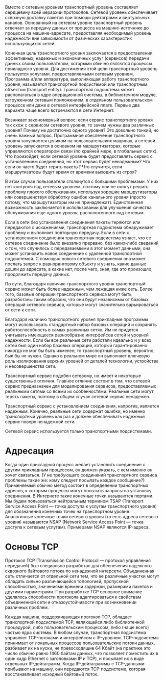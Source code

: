 Вместе с сетевым уровнем транспортный уровень составляет сердцевину всей иерархии протоколов. Сетевой уровень обеспечивает сквозную доставку пакетов при помощи дейтаграмм и виртуальных каналов. Основанный на сетевом уровне транспортный уровень отвечает за передачу данных от процесса на машине-источнике до процесса на машине-адресате, предоставляя необходимый уровень надежности вне зависимости
от физических характеристик использующихся сетей.  

Конечная цель транспортного уровня заключается в предоставлении эффективных, надежных и экономичных услуг (сервисов) передачи данных своим пользователям, которыми обычно являются процессы прикладного уровня. Для достижения этой цели транспортный уровень пользуется услугами, предоставляемыми сетевым уровнем. Программа и/или аппаратура, выполняющая работу транспортного уровня, называется транспортной подсистемой или транспортным объектом (transport entity). Транспортная подсистема может располагаться в ядре операционной системы, в библиотечном модуле, загруженном сетевым приложением, в отдельном пользовательском процессе или даже в сетевой интерфейсной плате. Первые два варианта чаще всего
встречаются в сети Интернет.  

Возникает закономерный вопрос: если сервис транспортного уровня так схож с сервисом сетевого уровня, то зачем нужны два различных уровня? Почему не достаточно одного уровня? Это довольно тонкий, но очень важный вопрос. Программное обеспечение транспортного уровня запускается целиком на пользовательских машинах, а сетевой уровень запускается в основном на маршрутизаторах, которые управляются
оператором связи (по крайней мере, в глобальных сетях). Что произойдет, если сетевой
уровень будет предоставлять сервис с установлением соединения, но этот сервис будет
ненадежным? Что если он часто будет терять пакеты? Что случится, если маршрутизаторы будут время от времени выходить из строя? 

В этом случае пользователи столкнутся с большими проблемами. У них нет контроля над сетевым уровнем, поэтому они не смогут решить проблему плохого обслуживания, используя хорошие маршрутизаторы или совершенствуя обработку ошибок канального уровня (просто потому, что маршрутизаторы им не принадлежат).
Единственная возможность заключается в использовании для улучшения качества обслуживания еще одного уровня, расположенного над сетевым.  

Если в сети без установления соединения пакеты теряются или передаются с искажениями, транспортная подсистема обнаруживает проблему и выполняет повторную передачу. Если в сети с установлением соединения транспортная подсистема узнает, что ее сетевое соединение было внезапно прервано, без каких-либо сведений о том, что случилось с передаваемыми в этот момент данными, она может установить новое соединение с удаленной транспортной подсистемой. С помощью нового сетевого соединения она может послать запрос к равноранговому объекту и узнать, какие данные дошли до адресата, а какие нет, после чего, зная, где это произошло, продолжить передачу данных.  

По сути, благодаря наличию транспортного уровня транспортный сервис может быть более надежным, чем лежащая ниже сеть. Более того, базовые операции транспортного сервиса могут быть разработаны таким образом, что они будут независимы от базовых операций сетевого сервиса, которые могут значительно варьироваться от сети к сети.  

Благодаря наличию транспортного уровня прикладные программы могут использовать стандартный набор базовых операций и сохранять работоспособность в самых различных сетях. Им не придется учитывать имеющееся разнообразие интерфейсов сетей и уровней надежности. Если бы все реальные сети работали идеально и у всех
сетей был один набор базовых операций, который гарантированно никогда не мог бы быть изменен, то транспортный уровень, вероятно, был бы не нужен. Однако в реальном мире он выполняет ключевую роль изолирования верхних уровней от деталей технологии, устройства и несовершенства сети.  

Транспортный сервис подобен сетевому, но имеет и некоторые существенные отличия. Главное отличие состоит в том, что сетевой сервис предназначен для моделирования сервисов, предоставляемых реальными сетями со всеми их особенностями. Реальные сети могут терять пакеты, поэтому в общем случае сетевой сервис ненадежен.  

Транспортный сервис с установлением соединения, напротив, является надежным. Конечно, реальные сети содержат ошибки, но именно транспортный уровень как раз и должен обеспечивать надежный сервис поверх ненадежной сети.  

 Сетевой сервис используется только транспортными подсистемами.  

 # Адресация  
Когда один прикладной процесс желает установить соединение с другим прикладным процессом, он должен указать, с кем именно он хочет связаться. (У не требующего соединений транспортного сервиса проблемы такие же: кому следует посылать каждое сообщение?) Применяемый обычно метод состоит в определении транспортных адресов, к которым процессы могут посылать запросы на установку соединения. В Интернете такие конечные точки называются портами. Мы будем пользоваться нейтральным термином TSAP (Transport Service Access Point — точка доступа к услугам транспортного уровня) для обозначения конечных точек на транспортном уровне. Аналогичные конечные точки сетевого уровня (то есть адреса сетевого уровня) называются NSAP (Network Service Access Point — точка доступа к сетевым услугам). Примерами NSAP являются IP-адреса.  

# Основы TCP  
Протокол TCP (Transmission Control Protocol — протокол управления передачей) был специально разработан для обеспечения надежного сквозного байтового потока по ненадежной интерсети. Объединенная сеть отличается от отдельной сети тем, что ее различные участки могут обладать сильно различающейся топологией, пропускной способностью, значениями времени задержки, размерами пакетов и другими параметрами. При разработке TCP основное внимание уделялось способности протокола адаптироваться к свойствам объединенной сети и отказоустойчивости при возникновении различных проблем.  

Каждая машина, поддерживающая протокол TCP, обладает транспортной подсистемой TCP, являющейся либо библиотечной процедурой, либо пользовательским процессом, либо (чаще всего) частью ядра системы. В любом случае, транспортная подсистема управляет TCP-потоками и интерфейсом с IP-уровнем. TCP-подсистема
принимает от локальных процессов пользовательские потоки данных, разбивает их на куски, не превосходящие 64 Кбайт (на практике это число обычно равно 1460 байтам данных, что позволяет поместить их в один кадр Ethernet с заголовками IP и TCP), и посылает их в виде отдельных IP-дейтаграмм. Когда IP-дейтаграммы
с TCP-данными прибывают на машину, они передаются TCP-подсистеме, которая восстанавливает исходный байтовый поток.  

